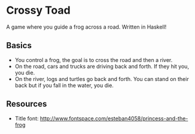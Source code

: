 # Crossy Toad

A game where you guide a frog across a road. Written in Haskell!

## Basics

- You control a frog, the goal is to cross the road and then a river.
- On the road, cars and trucks are driving back and forth. If they hit you, you die.
- On the river, logs and turtles go back and forth. You can stand on their back but if you fall
  in the water, you die.

## Resources

- Title font: http://www.fontspace.com/esteban4058/princess-and-the-frog
